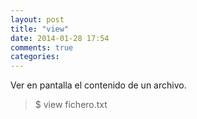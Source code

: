 ```yaml
---
layout: post
title: "view"
date: 2014-01-28 17:54
comments: true
categories: 
---
```

Ver en pantalla el contenido de un archivo.

>$ view fichero.txt

